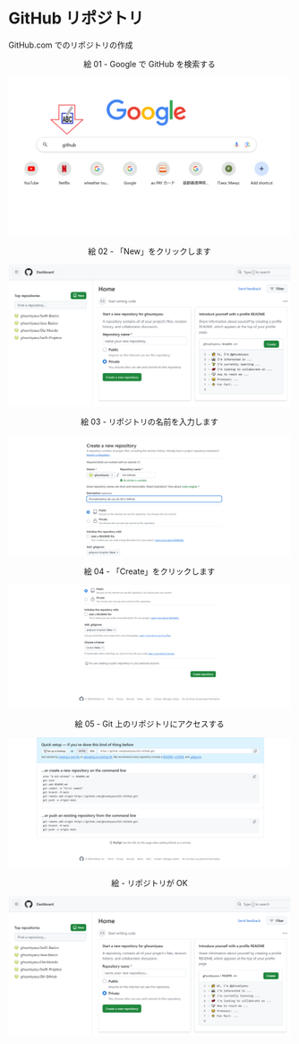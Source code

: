 # GitHub リポジトリ
GitHub.com でのリポジトリの作成

<div align="center">
絵 01 - Google で GitHub を検索する
</div>

![](Imagens/GitHub-Repositorio-Img01.png)

<div align="center">
絵 02 - 「New」をクリックします
</div>

![](Imagens/GitHub-Repositorio-Img02.png)

<div align="center">
絵 03 - リポジトリの名前を入力します
</div>

![](Imagens/GitHub-Repositorio-Img03.png)

<div align="center">
絵 04 - 「Create」をクリックします
</div>

![](Imagens/GitHub-Repositorio-Img04.png)


<div align="center">
絵 05 - Git 上のリポジトリにアクセスする
</div>

![](Imagens/GitHub-Repositorio-Img05.png)

<div align="center">
絵 - リポジトリが OK
</div>

![](Imagens/GitHub-Repositorio-Img06.png)